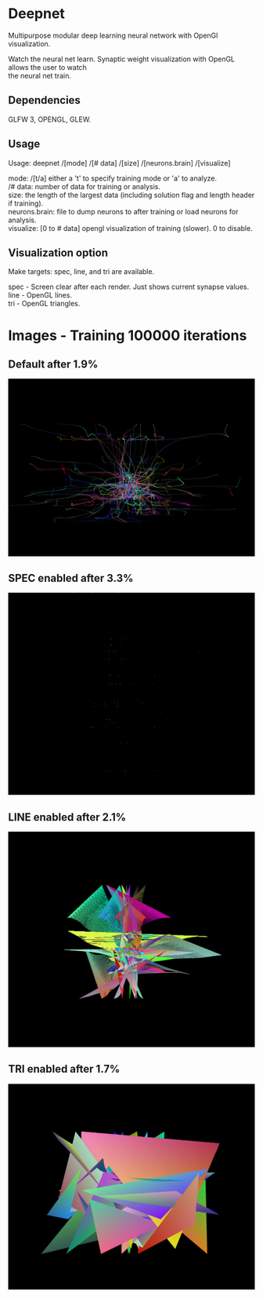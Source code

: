 # Deepnet
Multipurpose modular deep learning neural network with OpenGl visualization.<br />

Watch the neural net learn. Synaptic weight visualization with OpenGL allows the user to watch<br />
the neural net train.

## Dependencies
GLFW 3, OPENGL, GLEW.<br />

## Usage
Usage: deepnet /[mode] /[# data] /[size] /[neurons.brain] /[visualize]<br />

mode: /[t/a] either a 't' to specify training mode or 'a' to analyze. <br />
/# data:  number of data for training or analysis.<br />
size: the length of the largest data (including solution flag and length header if training).<br />
neurons.brain: file to dump neurons to after training or load neurons for analysis.<br />
visualize: [0 to # data] opengl visualization of training (slower). 0 to disable.<br />

## Visualization option
Make targets: spec, line, and tri are available.<br />
    
spec - Screen clear after each render. Just shows current synapse values.<br />
line - OpenGL lines.<br />
tri - OpenGL triangles.<br />

# Images - Training 100000 iterations
 
## Default after 1.9%
![Default](/images/default.png)
## SPEC enabled after 3.3%
![Spec](/images/spec.png)
## LINE enabled after 2.1%
![Line](/images/line.png)
## TRI enabled after 1.7%
![Tri](/images/tri.png)
